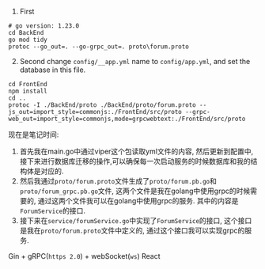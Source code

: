 1. First
```shell
# go version: 1.23.0
cd BackEnd
go mod tidy
protoc --go_out=. --go-grpc_out=. proto\forum.proto
```
2. Second change `config/__app.yml` name to `config/app.yml`, and set the database in this file.

```shell
cd FrontEnd
npm install
cd ..
protoc -I ./BackEnd/proto ./BackEnd/proto/forum.proto --js_out=import_style=commonjs:./FrontEnd/src/proto --grpc-web_out=import_style=commonjs,mode=grpcwebtext:./FrontEnd/src/proto
```

现在是笔记时间:
1. 首先我在main.go中通过viper这个包读取yml文件的内容, 然后更新到配置中, 接下来进行数据库迁移的操作,可以确保每一次启动服务的时候数据库和我的结构体是对应的.
2. 然后我通过`proto/forum.proto`文件生成了`proto/forum.pb.go`和`proto/forum_grpc.pb.go`文件, 这两个文件是我在golang中使用grpc的时候需要的,
通过这两个文件我可以在golang中使用grpc的服务. 其中的内容是`ForumService`的接口.
3. 接下来在`service/forumService.go`中实现了`ForumService`的接口, 这个接口是我在`proto/forum.proto`文件中定义的, 通过这个接口我可以实现grpc的服务.

Gin + gRPC(`https 2.0`) + webSocket(`ws`)
React